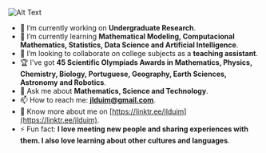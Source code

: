 ![Alt Text](https://github.com/jlduim/jlduim/blob/main/GIF%20de%20apresenta%C3%A7%C3%A3o.gif)

- 🔭 I’m currently working on **Undergraduate Research**.
- 🌱 I’m currently learning **Mathematical Modeling, Computacional Mathematics, Statistics, Data Science and Artificial Intelligence**.
- 👯 I’m looking to collaborate on college subjects as a **teaching assistant**.
- 🏆 I've got **45 Scientific Olympiads Awards in Mathematics, Physics, Chemistry, Biology, Portuguese, Geography, Earth Sciences, Astronomy and Robotics**.
- 💬 Ask me about **Mathematics, Science and Technology**.
- 📫 How to reach me: **jlduim@gmail.com**.
- 📄 Know more about me on [https://linktr.ee/jlduim](https://linktr.ee/jlduim).
- ⚡ Fun fact: **I love meeting new people and sharing experiences with them. I also love learning about other cultures and languages**.

<!--
**jlduim/jlduim** is a ✨ _special_ ✨ repository because its `README.md` (this file) appears on your GitHub profile.

Here are some ideas to get you started:

- 🔭 I’m currently working on ...
- 🌱 I’m currently learning ...
- 👯 I’m looking to collaborate on ...
- 🤔 I’m looking for help with ...
- 💬 Ask me about ...
- 📫 How to reach me: ...
- 😄 Pronouns: ...
- ⚡ Fun fact: ...
-->
